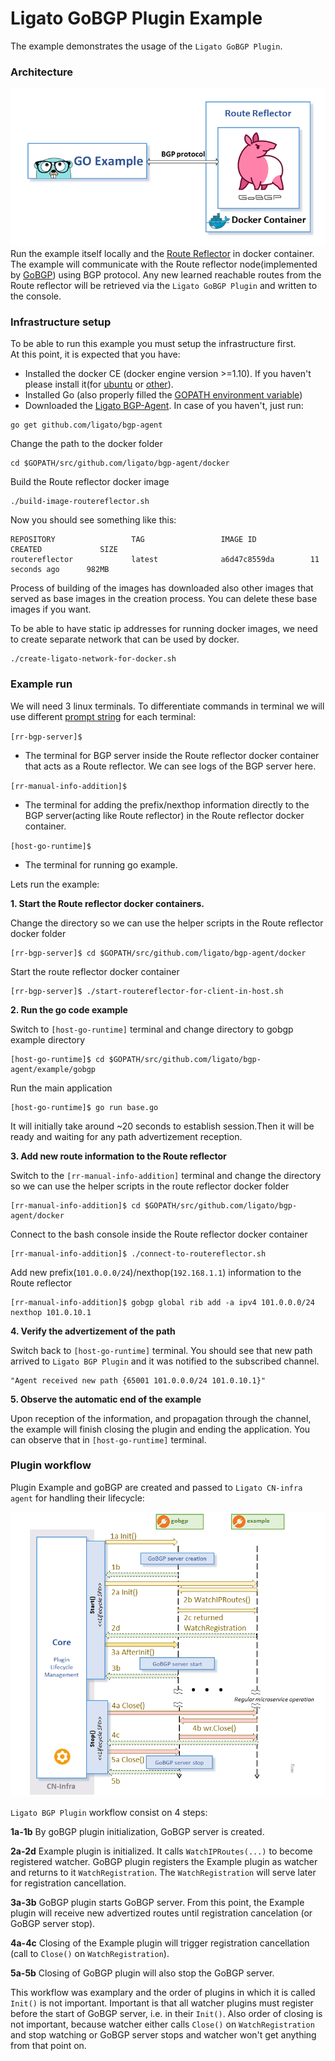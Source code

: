 # Ligato GoBGP Plugin Example

The example demonstrates the usage of the `Ligato GoBGP Plugin`.
### Architecture
![arch](../../docs/imgs/dockerGoBGPExample.png "Ligato BGP Agent Example")
Run the example itself locally and the [Route Reflector](../route-reflector-gobgp-docker) in docker container. The example will communicate with the Route reflector node(implemented by [GoBGP](https://github.com/osrg/gobgp)) using BGP protocol. Any new learned reachable routes from the Route reflector will be retrieved via the `Ligato GoBGP Plugin` and written to the console.

### Infrastructure setup
To be able to run this example you must setup the infrastructure first.  
At this point, it is expected that you have:
 * Installed the docker CE (docker engine version >=1.10). If you haven't please install it(for [ubuntu](https://docs.docker.com/engine/installation/linux/docker-ce/ubuntu/) or [other](https://docs.docker.com/engine/installation/)). 
 * Installed Go (also properly filled the [GOPATH environment variable](https://github.com/golang/go/wiki/Setting-GOPATH)) 
 * Downloaded the [Ligato BGP-Agent](https://github.com/ligato/bgp-agent). In case of you haven't, just run:
```
go get github.com/ligato/bgp-agent
```
Change the path to the  docker folder
```
cd $GOPATH/src/github.com/ligato/bgp-agent/docker
```
Build the Route reflector docker image
```
./build-image-routereflector.sh
``` 
Now you should see something like this:

```
REPOSITORY                 TAG                 IMAGE ID            CREATED             SIZE
routereflector             latest              a6d47c8559da        11 seconds ago      982MB
```
Process of building of the images has downloaded also other images that served as base images in the creation process. You can delete these base images if you want.

To be able to have static ip addresses for running docker images, we need to create separate network that can be used by docker.
```
./create-ligato-network-for-docker.sh
```    


### Example run    

We will need 3 linux terminals. To differentiate commands in terminal we will use different [prompt string](http://www.linuxnix.com/linuxunix-shell-ps1-prompt-explained-in-detail) for each terminal:

`[rr-bgp-server]$` 

* The terminal for BGP server inside the Route reflector docker container that acts as a Route reflector. We can see logs of the BGP server here.

`[rr-manual-info-addition]$` 

* The terminal for adding the prefix/nexthop information directly to the BGP server(acting like Route reflector) in the Route reflector docker container. 

`[host-go-runtime]$`

* The terminal for running go example. 

Lets run the example:

<b>1. Start the Route reflector docker containers.</b>

Change the directory so we can use the helper scripts in the Route reflector docker folder 

```
[rr-bgp-server]$ cd $GOPATH/src/github.com/ligato/bgp-agent/docker
```
Start the route reflector docker container
```
[rr-bgp-server]$ ./start-routereflector-for-client-in-host.sh
```

<b>2. Run the go code example</b> 

Switch to `[host-go-runtime]` terminal and change directory to gobgp example directory
```
[host-go-runtime]$ cd $GOPATH/src/github.com/ligato/bgp-agent/example/gobgp
```
Run the main application
```
[host-go-runtime]$ go run base.go
```
It will initially take around ~20 seconds to establish session.Then it will be ready and waiting for any path advertizement reception.

<b>3. Add new route information to the Route reflector</b>

Switch to the ```[rr-manual-info-addition]``` terminal and change the directory so we can use the helper scripts in the route reflector docker folder
```
[rr-manual-info-addition]$ cd $GOPATH/src/github.com/ligato/bgp-agent/docker
```
Connect to the bash console inside the Route reflector docker container
```
[rr-manual-info-addition]$ ./connect-to-routereflector.sh
```
Add new prefix(`101.0.0.0/24`)/nexthop(`192.168.1.1`) information to the Route reflector
```
[rr-manual-info-addition]$ gobgp global rib add -a ipv4 101.0.0.0/24 nexthop 101.0.10.1
``` 

<b>4. Verify the advertizement of the path</b>
 
Switch back to `[host-go-runtime]` terminal. You should see that new path arrived to `Ligato BGP Plugin` and it was notified to the subscribed channel.
```
"Agent received new path {65001 101.0.0.0/24 101.0.10.1}"
```

<b>5. Observe the automatic end of the example</b>

Upon reception of the information, and propagation through the channel, the example will finish closing the plugin and ending the application. You can observe that in `[host-go-runtime]` terminal. 

### Plugin workflow    
Plugin Example and goBGP are created and passed to `Ligato CN-infra agent` for handling their lifecycle:

![arch](../../docs/imgs/bgpexamplelifecycle.png "Ligato BGP Plugin workflow")

`Ligato BGP Plugin` workflow consist on 4 steps:

<b>1a-1b</b> By goBGP plugin initialization, GoBGP server is created.

<b>2a-2d</b> Example plugin is initialized. It calls `WatchIPRoutes(...)` to become registered watcher. GoBGP plugin registers the Example plugin as watcher and returns to it `WatchRegistration`. The `WatchRegistration` will serve later for registration cancellation.   

<b>3a-3b</b> GoBGP plugin starts GoBGP server. From this point, the Example plugin will receive new advertized routes until registration cancelation (or GoBGP server stop).

<b>4a-4c</b> Closing of the Example plugin will trigger registration cancellation (call to `Close()` on `WatchRegistration`).

<b>5a-5b</b> Closing of GoBGP plugin will also stop the GoBGP server.

This workflow was examplary and the order of plugins in which it is called `Init()` is not important. Important is that all watcher plugins must register before the start of GoBGP server, i.e. in their `Init()`. Also order of closing is not important, because watcher either calls `Close()` on `WatchRegistration` and stop watching or GoBGP server stops and watcher won't get anything from that point on. 
